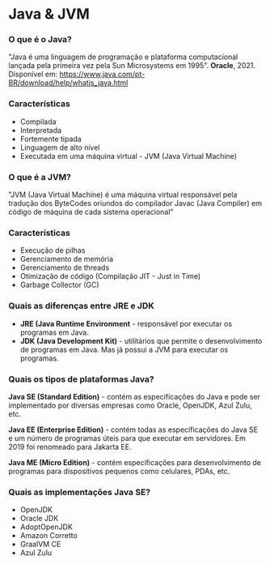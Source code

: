 # Java & JVM

### O que é o Java?

"Java é uma linguagem de programação e plataforma computacional lançada pela primeira vez pela Sun Microsystems em 1995". **Oracle**, 2021. Disponível em: <https://www.java.com/pt-BR/download/help/whatis_java.html>

### Características

- Compilada
- Interpretada
- Fortemente tipada
- Linguagem de alto nível
- Executada em uma máquina virtual - JVM (Java Virtual Machine)

### O que é a JVM?

"JVM (Java Virtual Machine) é uma máquina virtual responsável pela tradução dos ByteCodes oriundos do compilador Javac (Java Compiler) em código de máquina de cada sistema operacional"

### Características

- Execução de pilhas
- Gerenciamento de memória
- Gerenciamento de threads
- Otimização de código (Compilação JIT - Just in Time)
- Garbage Collector (GC)

### Quais as diferenças entre JRE e JDK

- **JRE (Java Runtime Environment** - responsável por executar os programas em Java.
- **JDK (Java Development Kit)** - utilitários que permite o desenvolvimento de programas em Java. Mas já possui a JVM para executar os programas.

### Quais os tipos de plataformas Java?

**Java SE (Standard Edition)** - contém as especificações do Java e pode ser implementado por diversas empresas como Oracle, OpenJDK, Azul Zulu, etc.

**Java EE (Enterprise Edition)** - contém todas as especificações do Java SE e um número de programas úteis para que executar em servidores. Em 2019 foi renomeado para Jakarta EE.

**Java ME (Micro Edition)** - contém especificações para desenvolvimento de programas para dispositivos pequenos como celulares, PDAs, etc.

### Quais as implementações Java SE?

- OpenJDK
- Oracle JDK
- AdoptOpenJDK
- Amazon Corretto
- GraalVM CE
- Azul Zulu